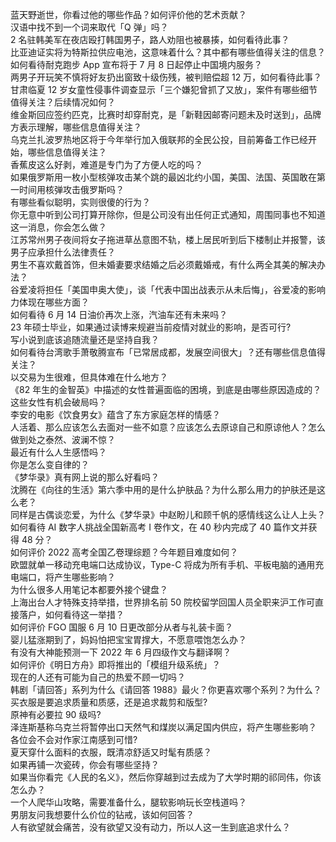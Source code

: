 蓝天野逝世，你看过他的哪些作品？如何评价他的艺术贡献？  
汉语中找不到一个词来取代「Q 弹」吗？  
2 名驻韩美军在夜店殴打韩国男子，路人劝阻也被暴揍，如何看待此事？  
比亚迪证实将为特斯拉供应电池，这意味着什么？其中都有哪些值得关注的信息？  
如何看待耐克跑步 App 宣布将于 7 月 8 日起停止中国境内服务？  
两男子开玩笑不慎将好友扔出窗致十级伤残，被判赔偿超 12 万，如何看待此事？  
甘肃临夏 12 岁女童性侵事件调查显示「三个嫌犯曾抓了又放」，案件有哪些细节值得关注？后续情况如何？  
维金斯回应签约匹克，比赛时却穿耐克，是「新鞋因邮寄问题未及时送到」，品牌方表示理解，哪些信息值得关注？  
乌克兰扎波罗热地区将于今年举行加入俄联邦的全民公投，目前筹备工作已经开始，哪些信息值得关注？  
香蕉皮这么好剥，难道是专门为了方便人吃的吗？  
如果俄罗斯用一枚小型核弹攻击某个跳的最凶北约小国，美国、法国、英国敢在第一时间用核弹攻击俄罗斯吗？  
有哪些看似聪明，实则很傻的行为？  
你无意中听到公司打算开除你，但是公司没有出任何正式通知，周围同事也不知道这一消息，你会怎么做？  
江苏常州男子夜间将女子拖进草丛意图不轨，楼上居民听到后下楼制止并报警，该男子应承担什么法律责任？  
男生不喜欢戴首饰，但未婚妻要求结婚之后必须戴婚戒，有什么两全其美的解决办法？  
谷爱凌将担任「美国申奥大使」，谈「代表中国出战表示从未后悔」，谷爱凌的影响力体现在哪些方面？  
如何看待 6 月 14 日油价再次上涨，汽油车还有未来吗？  
23 年硕士毕业，如果通过读博来规避当前疫情对就业的影响，是否可行?  
写小说到底该追随流量还是坚持自我？  
如何看待台湾歌手萧敬腾宣布「已常居成都，发展空间很大」？还有哪些信息值得关注？  
以交易为生很难，但具体难在什么地方？  
《82 年生的金智英》中描述的女性普遍面临的困境，到底是由哪些原因造成的？这些女性有机会破局吗？  
李安的电影《饮食男女》蕴含了东方家庭怎样的情感？  
人活着、那么应该怎么去面对一些不如意？应该怎么去原谅自己和原谅他人？怎么做到处之泰然、波澜不惊？  
最近有什么人生感悟吗？  
你是怎么变自律的？  
《梦华录》真有网上说的那么好看吗？  
沈腾在《向往的生活》第六季中用的是什么护肤品？为什么那么用力的护肤还是这么老？  
同样是古偶谈恋爱，为什么《梦华录》中赵盼儿和顾千帆的感情线这么让人上头？  
如何看待 AI 数字人挑战全国新高考 Ⅰ 卷作文，在 40 秒内完成了 40 篇作文并获得 48 分？  
如何评价 2022 高考全国乙卷理综题？今年题目难度如何？  
欧盟就单一移动充电端口达成协议，Type-C 将成为所有手机、平板电脑的通用充电端口，将产生哪些影响？  
为什么很多人用笔记本都要外接个键盘？  
上海出台人才特殊支持举措，世界排名前 50 院校留学回国人员全职来沪工作可直接落户，如何看待这一举措？  
如何评价 FGO 国服 6 月 10 日更改部分从者与礼装卡面？  
婴儿猛涨期到了，妈妈怕把宝宝胃撑大，不愿意喂饱怎么办？  
有没有大神能预测一下 2022 年 6 月四级作文与翻译啊？  
如何评价《明日方舟》即将推出的「模组升级系统」？  
现在的人还有可能为自己的热爱不顾一切吗？  
韩剧「请回答」系列为什么《请回答 1988》最火？你更喜欢哪个系列？为什么？  
买衣服是要追求质量和质感，还是追求裁剪和版型?  
原神有必要拉 90 级吗?  
泽连斯基称乌克兰将暂停出口天然气和煤炭以满足国内供应，将产生哪些影响？  
各位会不会对作家江南感到可惜?  
夏天穿什么面料的衣服，既清凉舒适又时髦有质感？  
如果再铺一次瓷砖，你会有哪些坚持？  
如果当你看完《人民的名义》，然后你穿越到过去成为了大学时期的祁同伟，你该怎么办？  
一个人爬华山攻略，需要准备什么，腿软影响玩长空栈道吗？  
男朋友问我想要什么价位的钻戒，该如何回答？  
人有欲望就会痛苦，没有欲望又没有动力，所以人这一生到底追求什么？  
